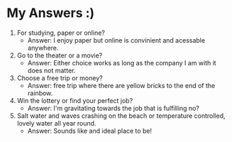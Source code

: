 # My Answers :)
1.  For studying, paper or online?
    - Answer: I enjoy paper but online is convinient and acessable anywhere.
2. Go to the theater or a movie?
    - Answer: Either choice works as long as the company I am with it does not matter.
3. Choose a free trip or money?
    - Answer: free trip where there are yellow bricks to the end of the rainbow.
4. Win the lottery or find your perfect job?
    - Answer: I'm gravitating towards the job that is fulfilling no?
5. Salt water and waves crashing on the beach or temperature controlled, lovely water all year round.
    - Answer: Sounds like and ideal place to be!
